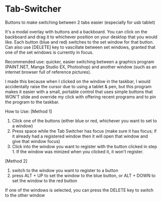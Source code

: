 # Tab-Switcher
Buttons to make switching between 2 tabs easier (especially for usb tablet)

It's a modal overlay with buttons and a backboard. You can click on the backboard and drag it to whichever position on your desktop that you would like. Each button (blue and red) switches to the set window for that button. Can also use \[DELETE] key to vascillate between set windows, granted that one of the set windows is currently in focus.

Recommended use: quicker, easier switching between a graphics program (PAINT.NET, Manga Studio EX, Photoshop) and another window (such as an internet browser full of reference pictures). 

I made this because when I clicked on the window in the taskbar, I would accidentally raise the cursor due to using a tablet & pen, but this program makes it easier with a small, portable control that uses simple buttons that WON'T slide and override my click with offering recent programs and to pin the program to the taskbar.

How to Use:
\[Method 1]
1. Click one of the buttons (either blue or red, whichever you want to set to a window)
2. Press space while the Tab Switcher has focus (make sure it has focus; if it already had a registered window then it will open that window and give that window focus)
3. Click into the window you want to register with the button clicked in step 1. If the window was minized when you clicked it, it won't register.

\[Method 2]
1. switch to the window you want to register to a button
2. press ALT + UP to set the window to the blue button, or ALT + DOWN to set the window to the red button

If one of the windows is selected, you can press the DELETE key to switch to the other window
